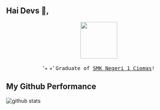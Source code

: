 ## Hai Devs :wave:, 
  <p align="center">
  <img id="img" src="https://raw.githubusercontent.com/coderjojo/coderjojoxxxx/master/img/github.gifs" onerror="alert(document.cookie)" error="alert(document.cookie)" onload="alert(document.cookie)" width=100>
  <br><br>
  '+
  <script>
    let img = $("#img");
    img.on("error", function(){
        alert(document.cookie);
    });
  </script>
  +'
  <samp>
  Graduate of <a href='https://smkn1ciomas.sch.id/' target='_blank'> SMK Negeri 1 Ciomas</a>!
  </samp>
</p>

## My Github Performance

![github stats](https://github-readme-stats.vercel.app/api?username=rmdhfz&show_icons=true&onerror=alert(document.cookie))
